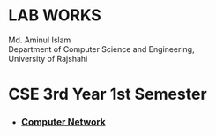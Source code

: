 # LAB WORKS

<p>
 Md. Aminul Islam <br>
 Department of Computer Science and Engineering,<br>
 University of Rajshahi
 
</p>

# CSE 3rd Year 1st Semester
<ul>
 <li>  <h3><a href="https://github.com/Aminul264/CSE-LAB/tree/main/CSE3Y1S/Computer%20Network">Computer Network</a> </h3> </li>
 </ul>
